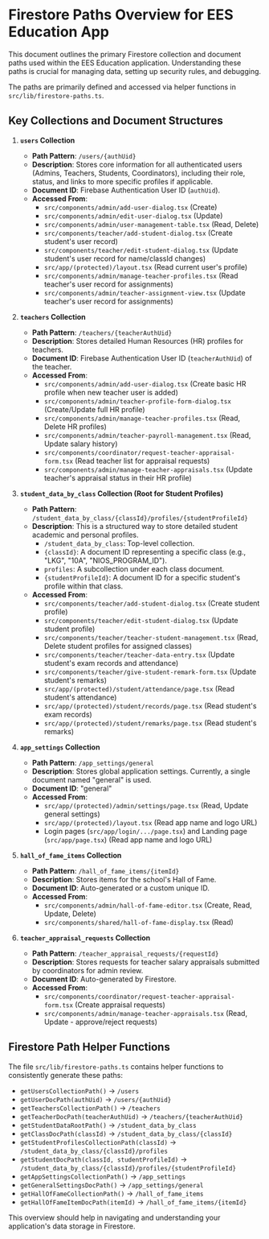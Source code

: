 
# Firestore Paths Overview for EES Education App

This document outlines the primary Firestore collection and document paths used within the EES Education application. Understanding these paths is crucial for managing data, setting up security rules, and debugging.

The paths are primarily defined and accessed via helper functions in `src/lib/firestore-paths.ts`.

## Key Collections and Document Structures

1.  **`users` Collection**
    *   **Path Pattern**: `/users/{authUid}`
    *   **Description**: Stores core information for all authenticated users (Admins, Teachers, Students, Coordinators), including their role, status, and links to more specific profiles if applicable.
    *   **Document ID**: Firebase Authentication User ID (`authUid`).
    *   **Accessed From**:
        *   `src/components/admin/add-user-dialog.tsx` (Create)
        *   `src/components/admin/edit-user-dialog.tsx` (Update)
        *   `src/components/admin/user-management-table.tsx` (Read, Delete)
        *   `src/components/teacher/add-student-dialog.tsx` (Create student's user record)
        *   `src/components/teacher/edit-student-dialog.tsx` (Update student's user record for name/classId changes)
        *   `src/app/(protected)/layout.tsx` (Read current user's profile)
        *   `src/components/admin/manage-teacher-profiles.tsx` (Read teacher's user record for assignments)
        *   `src/components/admin/teacher-assignment-view.tsx` (Update teacher's user record for assignments)

2.  **`teachers` Collection**
    *   **Path Pattern**: `/teachers/{teacherAuthUid}`
    *   **Description**: Stores detailed Human Resources (HR) profiles for teachers.
    *   **Document ID**: Firebase Authentication User ID (`teacherAuthUid`) of the teacher.
    *   **Accessed From**:
        *   `src/components/admin/add-user-dialog.tsx` (Create basic HR profile when new teacher user is added)
        *   `src/components/admin/teacher-profile-form-dialog.tsx` (Create/Update full HR profile)
        *   `src/components/admin/manage-teacher-profiles.tsx` (Read, Delete HR profiles)
        *   `src/components/admin/teacher-payroll-management.tsx` (Read, Update salary history)
        *   `src/components/coordinator/request-teacher-appraisal-form.tsx` (Read teacher list for appraisal requests)
        *   `src/components/admin/manage-teacher-appraisals.tsx` (Update teacher's appraisal status in their HR profile)

3.  **`student_data_by_class` Collection (Root for Student Profiles)**
    *   **Path Pattern**: `/student_data_by_class/{classId}/profiles/{studentProfileId}`
    *   **Description**: This is a structured way to store detailed student academic and personal profiles.
        *   `/student_data_by_class`: Top-level collection.
        *   `{classId}`: A document ID representing a specific class (e.g., "LKG", "10A", "NIOS_PROGRAM_ID").
        *   `profiles`: A subcollection under each class document.
        *   `{studentProfileId}`: A document ID for a specific student's profile within that class.
    *   **Accessed From**:
        *   `src/components/teacher/add-student-dialog.tsx` (Create student profile)
        *   `src/components/teacher/edit-student-dialog.tsx` (Update student profile)
        *   `src/components/teacher/teacher-student-management.tsx` (Read, Delete student profiles for assigned classes)
        *   `src/components/teacher/teacher-data-entry.tsx` (Update student's exam records and attendance)
        *   `src/components/teacher/give-student-remark-form.tsx` (Update student's remarks)
        *   `src/app/(protected)/student/attendance/page.tsx` (Read student's attendance)
        *   `src/app/(protected)/student/records/page.tsx` (Read student's exam records)
        *   `src/app/(protected)/student/remarks/page.tsx` (Read student's remarks)

4.  **`app_settings` Collection**
    *   **Path Pattern**: `/app_settings/general`
    *   **Description**: Stores global application settings. Currently, a single document named "general" is used.
    *   **Document ID**: "general"
    *   **Accessed From**:
        *   `src/app/(protected)/admin/settings/page.tsx` (Read, Update general settings)
        *   `src/app/(protected)/layout.tsx` (Read app name and logo URL)
        *   Login pages (`src/app/login/.../page.tsx`) and Landing page (`src/app/page.tsx`) (Read app name and logo URL)

5.  **`hall_of_fame_items` Collection**
    *   **Path Pattern**: `/hall_of_fame_items/{itemId}`
    *   **Description**: Stores items for the school's Hall of Fame.
    *   **Document ID**: Auto-generated or a custom unique ID.
    *   **Accessed From**:
        *   `src/components/admin/hall-of-fame-editor.tsx` (Create, Read, Update, Delete)
        *   `src/components/shared/hall-of-fame-display.tsx` (Read)

6.  **`teacher_appraisal_requests` Collection**
    *   **Path Pattern**: `/teacher_appraisal_requests/{requestId}`
    *   **Description**: Stores requests for teacher salary appraisals submitted by coordinators for admin review.
    *   **Document ID**: Auto-generated by Firestore.
    *   **Accessed From**:
        *   `src/components/coordinator/request-teacher-appraisal-form.tsx` (Create appraisal requests)
        *   `src/components/admin/manage-teacher-appraisals.tsx` (Read, Update - approve/reject requests)

## Firestore Path Helper Functions

The file `src/lib/firestore-paths.ts` contains helper functions to consistently generate these paths:

*   `getUsersCollectionPath()` -> `/users`
*   `getUserDocPath(authUid)` -> `/users/{authUid}`
*   `getTeachersCollectionPath()` -> `/teachers`
*   `getTeacherDocPath(teacherAuthUid)` -> `/teachers/{teacherAuthUid}`
*   `getStudentDataRootPath()` -> `/student_data_by_class`
*   `getClassDocPath(classId)` -> `/student_data_by_class/{classId}`
*   `getStudentProfilesCollectionPath(classId)` -> `/student_data_by_class/{classId}/profiles`
*   `getStudentDocPath(classId, studentProfileId)` -> `/student_data_by_class/{classId}/profiles/{studentProfileId}`
*   `getAppSettingsCollectionPath()` -> `/app_settings`
*   `getGeneralSettingsDocPath()` -> `/app_settings/general`
*   `getHallOfFameCollectionPath()` -> `/hall_of_fame_items`
*   `getHallOfFameItemDocPath(itemId)` -> `/hall_of_fame_items/{itemId}`

This overview should help in navigating and understanding your application's data storage in Firestore.
